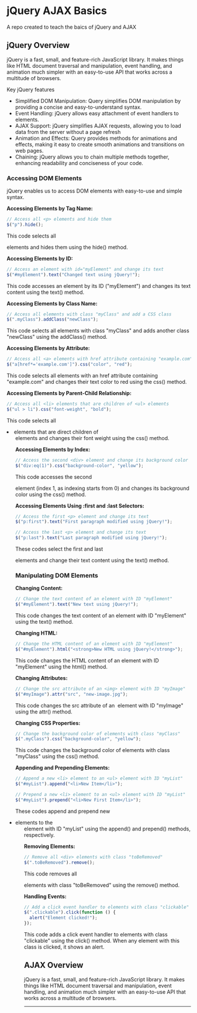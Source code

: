 # jQuery AJAX Basics

A repo created to teach the baics of jQuery and AJAX

## jQuery Overview

jQuery is a fast, small, and feature-rich JavaScript library. It makes things like HTML document traversal and manipulation, event handling, and animation much simpler with an easy-to-use API that works across a multitude of browsers.

Key jQuery features

- Simplified DOM Manipulation: Query simplifies DOM manipulation by providing a concise and easy-to-understand syntax.
- Event Handling: jQuery allows easy attachment of event handlers to elements.
- AJAX Support: jQuery simplifies AJAX requests, allowing you to load data from the server without a page refresh
- Animation and Effects: Query provides methods for animations and effects, making it easy to create smooth animations and transitions on web pages.
- Chaining: jQuery allows you to chain multiple methods together, enhancing readability and conciseness of your code.

### Accessing DOM Elements

jQuery enables us to access DOM elements with easy-to-use and simple syntax.

**Accessing Elements by Tag Name:**

```js
// Access all <p> elements and hide them
$("p").hide();
```

This code selects all <p> elements and hides them using the hide() method.

**Accessing Elements by ID:**

```js
// Access an element with id="myElement" and change its text
$("#myElement").text("Changed text using jQuery!");
```

This code accesses an element by its ID ("myElement") and changes its text content using the text() method.

**Accessing Elements by Class Name:**

```js
// Access all elements with class "myClass" and add a CSS class
$(".myClass").addClass("newClass");
```

This code selects all elements with class "myClass" and adds another class "newClass" using the addClass() method.

**Accessing Elements by Attribute:**

```js
// Access all <a> elements with href attribute containing "example.com"
$("a[href*='example.com']").css("color", "red");
```

This code selects all <a> elements with an href attribute containing "example.com" and changes their text color to red using the css() method.

**Accessing Elements by Parent-Child Relationship:**

```js
// Access all <li> elements that are children of <ul> elements
$("ul > li").css("font-weight", "bold");
```

This code selects all <li> elements that are direct children of <ul> elements and changes their font weight using the css() method.

**Accessing Elements by Index:**

```js
// Access the second <div> element and change its background color
$("div:eq(1)").css("background-color", "yellow");
```

This code accesses the second <div> element (index 1, as indexing starts from 0) and changes its background color using the css() method.

**Accessing Elements Using :first and :last Selectors:**

```js
// Access the first <p> element and change its text
$("p:first").text("First paragraph modified using jQuery!");

// Access the last <p> element and change its text
$("p:last").text("Last paragraph modified using jQuery!");
```

These codes select the first and last <p> elements and change their text content using the text() method.

### Manipulating DOM Elements

**Changing Content:**

```js
// Change the text content of an element with ID "myElement"
$("#myElement").text("New text using jQuery!");
```

This code changes the text content of an element with ID "myElement" using the text() method.

**Changing HTML:**

```js
// Change the HTML content of an element with ID "myElement"
$("#myElement").html("<strong>New HTML using jQuery!</strong>");
```

This code changes the HTML content of an element with ID "myElement" using the html() method.

**Changing Attributes:**

```js
// Change the src attribute of an <img> element with ID "myImage"
$("#myImage").attr("src", "new-image.jpg");
```

This code changes the src attribute of an <img> element with ID "myImage" using the attr() method.

**Changing CSS Properties:**

```js
// Change the background color of elements with class "myClass"
$(".myClass").css("background-color", "yellow");
```

This code changes the background color of elements with class "myClass" using the css() method.

**Appending and Prepending Elements:**

```js
// Append a new <li> element to an <ul> element with ID "myList"
$("#myList").append("<li>New Item</li>");

// Prepend a new <li> element to an <ul> element with ID "myList"
$("#myList").prepend("<li>New First Item</li>");
```

These codes append and prepend new <li> elements to the <ul> element with ID "myList" using the append() and prepend() methods, respectively.

**Removing Elements:**

```js
// Remove all <div> elements with class "toBeRemoved"
$(".toBeRemoved").remove();
```

This code removes all <div> elements with class "toBeRemoved" using the remove() method.

**Handling Events:**

```js
// Add a click event handler to elements with class "clickable"
$(".clickable").click(function () {
  alert("Element clicked!");
});
```

This code adds a click event handler to elements with class "clickable" using the click() method. When any element with this class is clicked, it shows an alert.

## AJAX Overview

jQuery is a fast, small, and feature-rich JavaScript library. It makes things like HTML document traversal and manipulation, event handling, and animation much simpler with an easy-to-use API that works across a multitude of browsers.

---
